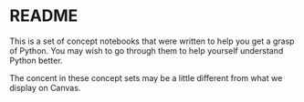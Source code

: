 # README

This is a set of concept notebooks that were written to help you get a grasp of Python. You may wish to go through them to help yourself understand Python better.  

The concent in these concept sets may be a little different from what we display on Canvas.